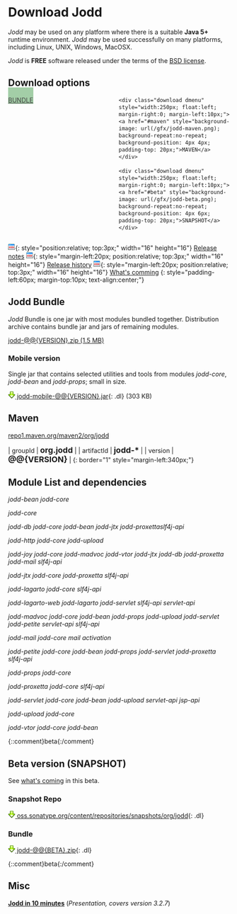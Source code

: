 <style type="text/css">
table#maven td {
	font-size: 14px;
	border-left: 1px solid #ccc;
	padding: 5px;
}
span.mvn {
	font-weight: bold;
	font-size: 18px;
}
.dmenu a {
	background-color: #A3CEA7;
	color: #444;
	border:0;
}
</style>

# Download Jodd

*Jodd* may be used on any platform where there is a suitable **Java 5+**
runtime environment. *Jodd* may be used successfully on many platforms,
including Linux, UNIX, Windows, MacOSX.

*Jodd* is **FREE** software released under the terms of the [BSD
license](/license.html).

## Download options

<div>
	<div class="download dmenu" style="width:250px; float:left; margin-right:0;">
	<a href="#jodd-bundle" style="background-image: url(/gfx/jodd-jar.png); background-repeat:no-repeat; background-position: 4px 4px; padding-top: 20px;">BUNDLE</a>
	</div>

	<div class="download dmenu" style="width:250px; float:left; margin-right:0; margin-left:10px;">
	<a href="#maven" style="background-image: url(/gfx/jodd-maven.png); background-repeat:no-repeat; background-position: 4px 4px; padding-top: 20px;">MAVEN</a>
	</div>

	<div class="download dmenu" style="width:250px; float:left; margin-right:0; margin-left:10px;">
	<a href="#beta" style="background-image: url(/gfx/jodd-beta.png); background-repeat:no-repeat; background-position: 4px 6px; padding-top: 20px;">SNAPSHOT</a>
	</div>
</div>

<div style="clear:both;"></div>

![release notes](/gfx/history.png){: style="position:relative; top:3px;"
width="16" height="16"} [Release notes](/release.html)
![history](/gfx/history.png){: style="margin-left:20px;
position:relative; top:3px;" width="16" height="16"} [Release
history](/history.html) ![history](/gfx/history.png){:
style="margin-left:20px; position:relative; top:3px;" width="16"
height="16"} [What\'s comming](/beta.html)
{: style="padding-left:60px; margin-top:10px; text-align:center;"}

## Jodd Bundle

*Jodd* Bundle is one jar with most modules bundled together.
Distribution archive contains bundle jar and jars of remaining modules.

<div class="download"><a href="jodd-@@{VERSION}.zip"><span>jodd-@@{VERSION}.zip</span> (1.5 MB)</a></div>

### Mobile version

Single jar that contains selected utilities and tools from modules
<var>jodd-core</var>, <var>jodd-bean</var> and <var>jodd-props</var>;
small in size.

[![download](/gfx/dl.gif) jodd-mobile-@@{VERSION}.jar](jodd-mobile-@@{VERSION}.jar){: .dl} (303 KB)

## Maven

<div class="download"><a href="http://repo1.maven.org/maven2/org/jodd/" target="_blank">repo1.maven.org/maven2/org/jodd</a></div>

| groupId | <span class="mvn">org.jodd</span> |
| artifactId | <span class="mvn">jodd-\*</span> |
| version | <span class="mvn">@@{VERSION}</span> |
{: border="1" style="margin-left:340px;"}


## Module List and dependencies

<var>jodd-bean</var> <var class="dep">jodd-core</var>

<var>jodd-core</var>

<var>jodd-db</var> <var class="dep">jodd-core</var> <var
class="dep">jodd-bean</var> <var class="dep-opt">jodd-jtx</var> <var
class="dep-opt">jodd-proxetta</var><var class="lib">slf4j-api</var>

<var>jodd-http</var> <var class="dep">jodd-core</var> <var
class="dep">jodd-upload</var>

<var>jodd-joy</var> <var class="dep">jodd-core</var> <var
class="dep-opt">jodd-madvoc</var> <var class="dep-opt">jodd-vtor</var>
<var class="dep-opt">jodd-jtx</var> <var class="dep-opt">jodd-db</var>
<var class="dep-opt">jodd-proxetta</var> <var
class="dep-opt">jodd-mail</var> <var class="lib">slf4j-api</var>

<var>jodd-jtx</var> <var class="dep">jodd-core</var> <var
class="dep-opt">jodd-proxetta</var> <var class="lib">slf4j-api</var>

<var>jodd-lagarto</var> <var class="dep">jodd-core</var> <var
class="lib">slf4j-api</var>

<var>jodd-lagarto-web</var> <var class="dep">jodd-lagarto</var> <var
class="dep">jodd-servlet</var> <var class="lib">slf4j-api</var> <var
class="lib">servlet-api</var>

<var>jodd-madvoc</var> <var class="dep">jodd-core</var> <var
class="dep">jodd-bean</var> <var class="dep">jodd-props</var> <var
class="dep">jodd-upload</var> <var class="dep">jodd-servlet</var> <var
class="dep">jodd-petite</var> <var class="lib">servlet-api</var> <var
class="lib">slf4j-api</var>

<var>jodd-mail</var> <var class="dep">jodd-core</var> <var
class="lib">mail</var> <var class="lib">activation</var>

<var>jodd-petite</var> <var class="dep">jodd-core</var> <var
class="dep">jodd-bean</var> <var class="dep">jodd-props</var> <var
class="dep-opt">jodd-servlet</var> <var
class="dep-opt">jodd-proxetta</var> <var class="lib">slf4j-api</var>

<var>jodd-props</var> <var class="dep">jodd-core</var>

<var>jodd-proxetta</var> <var class="dep">jodd-core</var> <var
class="lib">slf4j-api</var>

<var>jodd-servlet</var> <var class="dep">jodd-core</var> <var
class="dep">jodd-bean</var> <var class="dep">jodd-upload</var> <var
class="lib">servlet-api</var> <var class="lib">jsp-api</var>

<var>jodd-upload</var> <var class="dep">jodd-core</var>

<var>jodd-vtor</var> <var class="dep">jodd-core</var> <var
class="dep">jodd-bean</var>


{::comment}beta{:/comment}

## Beta version (SNAPSHOT)

See [what's coming](/beta.html) in this beta.

### Snapshot Repo

[![download](/gfx/dl.gif) oss.sonatype.org/content/repositories/snapshots/org/jodd][1]{: .dl}

### Bundle

[![download](/gfx/dl.gif) jodd-@@{BETA}.zip](jodd-@@{BETA}.zip){: .dl}

{::comment}beta{:/comment}



## Misc

[**Jodd in 10 minutes**](/download/jodd-in-10-minutes.pdf) (*Presentation, covers version 3.2.7*)


[1]: https://oss.sonatype.org/content/repositories/snapshots/org/jodd/
